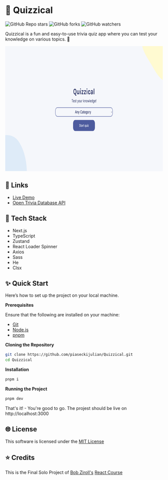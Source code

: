 # 🚀 Quizzical

![GitHub Repo stars](https://img.shields.io/github/stars/piaseckijulian/Quizzical?style=for-the-badge)
![GitHub forks](https://img.shields.io/github/forks/piaseckijulian/Quizzical?style=for-the-badge)
![GitHub watchers](https://img.shields.io/github/watchers/piaseckijulian/Quizzical?style=for-the-badge)

Quizzical is a fun and easy-to-use trivia quiz app where you can test your knowledge on various topics. 🚀

<img src="./public/thumbnail.png" alt="Image of Quizzical" width="800" height="400" />

## 🔗 Links

- [Live Demo](https://julian-quizzical.vercel.app)
- [Open Trivia Database API](https://opentdb.com)

## 📐 Tech Stack

- Next.js
- TypeScript
- Zustand
- React Loader Spinner
- Axios
- Sass
- He
- Clsx

## ✨ Quick Start

Here’s how to set up the project on your local machine.

**Prerequisites**

Ensure that the following are installed on your machine:

- [Git](https://git-scm.com)
- [Node.js](https://nodejs.org/en)
- [pnpm](https://pnpm.io)

**Cloning the Repository**

```bash
git clone https://github.com/piaseckijulian/Quizzical.git
cd Quizzical
```

**Installation**

```bash
pnpm i
```

**Running the Project**

```bash
pnpm dev
```

That's it! - You're good to go. The projest should be live on http://localhost:3000

## 🌐 License

This software is licensed under the [MIT License](https://github.com/piaseckijulian/Quizzical/blob/main/LICENSE)

## ⭐ Credits

This is the Final Solo Project of [Bob Ziroll's](https://x.com/bobziroll) [React Course](https://scrimba.com/learn/learnreact)
